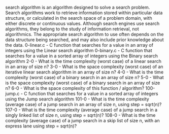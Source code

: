 search algorithm is an algorithm designed to solve a search problem.
Search algorithms work to retrieve information stored within particular data structure, or calculated in the search space of a problem domain,
with either discrete or continuous values.
Although search engines use search algorithms, they belong to the study of information retrieval, not algorithmics.
The appropriate search algorithm to use often depends on the data structure being searched, and may also include prior knowledge about the data.
0-linear.c - C function that searches for a value in an array of integers using the Linear search algorithm
0-binary.c - C function that searches for a value in a sorted array of integers using the Binary search algorithm
2-0 - What is the time complexity (worst case) of a linear search in an array of size n?
3-0 - What is the space complexity (worst case) of an iterative linear search algorithm in an array of size n?
4-0 - What is the time complexity (worst case) of a binary search in an array of size n?
5-0 - What is the space complexity (worst case) of a binary search in an array of size n?
6-0 - What is the space complexity of this function / algorithm?
100-jump.c - C function that searches for a value in a sorted array of integers using the Jump search algorithm
101-0 - What is the time complexity (average case) of a jump search in an array of size n, using step = sqrt(n)?
107-0 - What is the time complexity (average case) of a jump search in a singly linked list of size n, using step = sqrt(n)?
108-0 - What is the time complexity (average case) of a jump search in a skip list of size n, with an express lane using step = sqrt(n)?
